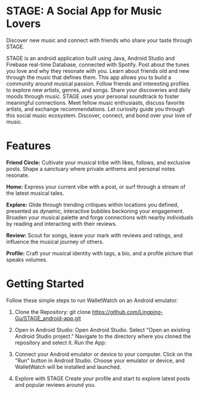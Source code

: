 # STAGE: A Social App for Music Lovers
Discover new music and connect with friends who share your taste through STAGE.

STAGE is an android application built using Java, Android Studio and Firebase real-time Database, connected with Spotify. Post about the tunes you love and why they resonate with you. Learn about friends old and new through the music that defines them. This app allows you to build a community around musical passion. Follow friends and interesting profiles to explore new artists, genres, and songs. Share your discoveries and daily moods through music. STAGE uses your personal soundtrack to foster meaningful connections. Meet fellow music
enthusiasts, discuss favorite artists, and exchange recommendations. Let curiosity guide you through this social music ecosystem. Discover, connect, and bond over your love of music.

# Features
**Friend Circle:** Cultivate your musical tribe with likes, follows, and exclusive posts. Shape a sanctuary where private anthems and personal notes resonate.

**Home:** Express your current vibe with a post, or surf through a stream of the latest musical tales.

**Explore:** Glide through trending critiques within locations you defined, presented as dynamic, interactive bubbles beckoning your engagement. Broaden your musical palette and forge connections with nearby individuals by reading and interacting with their reviews.

**Review:** Scout for songs, leave your mark with reviews and ratings, and influence the musical journey of others.

**Profile:** Craft your musical identity with tags, a bio, and a profile picture that speaks volumes.

# Getting Started
Follow these simple steps to run WalletWatch on an Android emulator:

1. Clone the Repository:
git clone https://github.com/Lingping-Gu/STAGE_android-app.git

2. Open in Android Studio:
Open Android Studio.
Select "Open an existing Android Studio project."
Navigate to the directory where you cloned the repository and select it.
Run the App:

3. Connect your Android emulator or device to your computer.
Click on the "Run" button in Android Studio.
Choose your emulator or device, and WalletWatch will be installed and launched.

4. Explore with STAGE
Create your profile and start to explore latest posts and popular reviews around you.
